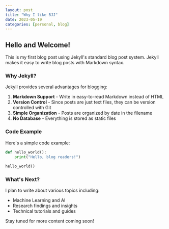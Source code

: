 ```yaml
---
layout: post
title: "Why I like BJJ"
date: 2023-05-19
categories: [personal, blog]
---
```


## Hello and Welcome!

This is my first blog post using Jekyll's standard blog post system. Jekyll makes it easy to write blog posts with Markdown syntax.

### Why Jekyll?

Jekyll provides several advantages for blogging:

1. **Markdown Support** - Write in easy-to-read Markdown instead of HTML
2. **Version Control** - Since posts are just text files, they can be version controlled with Git
3. **Simple Organization** - Posts are organized by date in the filename
4. **No Database** - Everything is stored as static files

### Code Example

Here's a simple code example:

```python
def hello_world():
    print("Hello, blog readers!")
    
hello_world()
```

### What's Next?

I plan to write about various topics including:

- Machine Learning and AI
- Research findings and insights
- Technical tutorials and guides

Stay tuned for more content coming soon! 